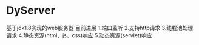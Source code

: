 # DyServer
基于jdk1.8实现的web服务器
目前进展
1.端口监听
2.支持http请求
3.线程池处理请求
4.静态资源(html、js、css)响应
5.动态资源(servlet)响应
